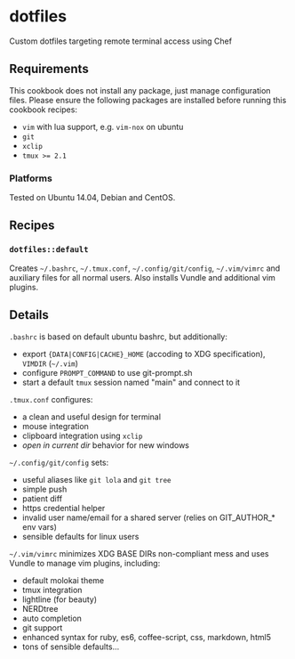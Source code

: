 # dotfiles
Custom dotfiles targeting remote terminal access using Chef

## Requirements
This cookbook does not install any package, just manage configuration files. Please ensure the following packages are installed before running this cookbook recipes:

- `vim` with lua support, e.g. `vim-nox` on ubuntu
- `git`
- `xclip`
- `tmux >= 2.1`

### Platforms
Tested on Ubuntu 14.04, Debian and CentOS.

## Recipes

### `dotfiles::default`
Creates `~/.bashrc`, `~/.tmux.conf`,  `~/.config/git/config`, `~/.vim/vimrc` and auxiliary files for all normal users. Also installs Vundle and additional vim plugins.

## Details
`.bashrc` is based on default ubuntu bashrc, but additionally:
- export `{DATA|CONFIG|CACHE}_HOME` (accoding to XDG specification), `VIMDIR` (`~/.vim`)
- configure `PROMPT_COMMAND` to use git-prompt.sh
- start a default `tmux` session named "main" and connect to it

`.tmux.conf` configures:
- a clean and useful design for terminal
- mouse integration
- clipboard integration using `xclip`
- _open in current dir_ behavior for new windows

`~/.config/git/config` sets:
- useful aliases like `git lola` and `git tree`
- simple push
- patient diff
- https credential helper
- invalid user name/email for a shared server (relies on GIT_AUTHOR_* env vars)
- sensible defaults for linux users

`~/.vim/vimrc` minimizes XDG BASE DIRs non-compliant mess and uses Vundle to manage vim plugins, including:
- default molokai theme
- tmux integration
- lightline (for beauty)
- NERDtree
- auto completion
- git support
- enhanced syntax for ruby, es6, coffee-script, css, markdown, html5
- tons of sensible defaults...
